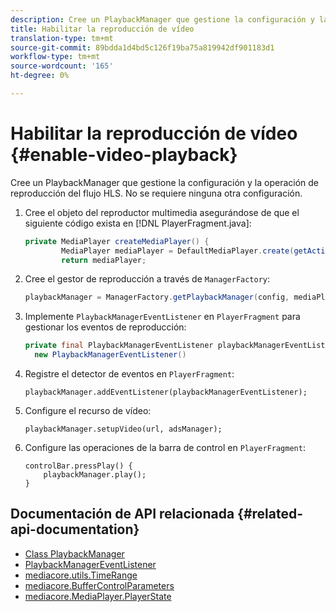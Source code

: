 ```yaml
---
description: Cree un PlaybackManager que gestione la configuración y la operación de reproducción del flujo HLS. No se requiere ninguna otra configuración.
title: Habilitar la reproducción de vídeo
translation-type: tm+mt
source-git-commit: 89bdda1d4bd5c126f19ba75a819942df901183d1
workflow-type: tm+mt
source-wordcount: '165'
ht-degree: 0%

---
```



# Habilitar la reproducción de vídeo {#enable-video-playback}

Cree un PlaybackManager que gestione la configuración y la operación de reproducción del flujo HLS. No se requiere ninguna otra configuración.

1. Cree el objeto del reproductor multimedia asegurándose de que el siguiente código exista en [!DNL PlayerFragment.java]:

   ```java
   private MediaPlayer createMediaPlayer() { 
           MediaPlayer mediaPlayer = DefaultMediaPlayer.create(getActivity().getApplicationContext()); 
           return mediaPlayer;
   ```

   <!-- I've duplicated this information. It also exists in the PlayerFragment section, just before the Feature manager section. I figured that I should have it here as well, in case they jump directly to this section.-->

1. Cree el gestor de reproducción a través de `ManagerFactory`:

   ```java
   playbackManager = ManagerFactory.getPlaybackManager(config, mediaPlayer);
   ```

1. Implemente `PlaybackManagerEventListener` en `PlayerFragment` para gestionar los eventos de reproducción:

   ```java
   private final PlaybackManagerEventListener playbackManagerEventListener =  
     new PlaybackManagerEventListener() 
   ```

1. Registre el detector de eventos en `PlayerFragment`:

   ```
   playbackManager.addEventListener(playbackManagerEventListener);
   ```

1. Configure el recurso de vídeo:

   ```
   playbackManager.setupVideo(url, adsManager); 
   ```

1. Configure las operaciones de la barra de control en `PlayerFragment`:

   ```
   controlBar.pressPlay() { 
       playbackManager.play();  
   }
   ```

## Documentación de API relacionada {#related-api-documentation}

* [Class PlaybackManager](https://help.adobe.com/en_US/primetime/api/reference_implementation/android/javadoc/com/adobe/primetime/reference/manager/PlaybackManager.html)
* [PlaybackManagerEventListener](https://help.adobe.com/en_US/primetime/api/reference_implementation/android/javadoc/com/adobe/primetime/reference/manager/PlaybackManager.PlaybackManagerEventListener.html)
* [mediacore.utils.TimeRange](https://help.adobe.com/en_US/primetime/api/psdk/javadoc/com/adobe/mediacore/utils/TimeRange.html)
* [mediacore.BufferControlParameters](https://help.adobe.com/en_US/primetime/api/psdk/javadoc/com/adobe/mediacore/BufferControlParameters.html)
* [mediacore.MediaPlayer.PlayerState](https://help.adobe.com/en_US/primetime/api/psdk/javadoc/com/adobe/mediacore/MediaPlayer.PlayerState.html)